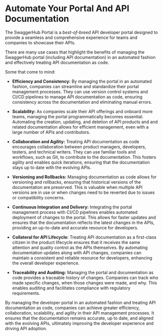# Automate Your Portal And API Documentation

The SwaggerHub Portal is a _best-of-breed_ API developer portal designed to provide a seamless and comprehensive experience for teams and companies to showcase their APIs.

There are many use cases that highlight the benefits of managing the SwaggerHub portal (including API documentation) in an automated fashion and effectively treating API documentation as code.

Some that come to mind:
- **Efficiency and Consistency:** By managing the portal in an automated fashion, companies can streamline and standardize their portal management processes. They can use version control systems and CI/CD pipelines to manage API documentation as code, ensuring consistency across the documentation and eliminating manual errors.

- **Scalability:** As companies scale their API offerings and onboard more teams, managing the portal programmatically becomes essential. Automating the creation, updating, and deletion of API products and and related documentation allows for efficient management, even with a large number of APIs and contributors.

- **Collaboration and Agility:** Treating API documentation as code encourages collaboration between product managers, developers, testers, and technical writers. They can use familiar tools and workflows, such as Git, to contribute to the documentation. This fosters agility and enables quick iterations, ensuring that the documentation stays up to date with the evolving APIs.

- **Versioning and Rollbacks:** Managing documentation as code allows for versioning and rollbacks, ensuring that historical versions of the documentation are preserved. This is valuable when multiple API versions are in use or when changes need to be reverted due to issues or compatibility concerns.

- **Continuous Integration and Delivery:** Integrating the portal management process with CI/CD pipelines enables automated deployment of changes to the portal. This allows for faster updates and ensures that the documentation reflects the latest changes in the APIs, providing an up-to-date and accurate resource for developers.

- **Collateral for API Lifecycle:** Treating API documentation as a first-class citizen in the product lifecycle ensures that it receives the same attention and quality control as the APIs themselves. By automating documentation updates along with API changes, companies can maintain a consistent and reliable resource for developers, enhancing the overall developer experience.

- **Traceability and Auditing:** Managing the portal and documentation as code provides a traceable history of changes. Companies can track who made specific changes, when those changes were made, and why. This enables auditing and facilitates compliance with regulatory requirements.

By managing the developer portal in an automated fashion and treating API documentation as code, companies can achieve greater efficiency, collaboration, scalability, and agility in their API management processes. It ensures that the documentation remains accurate, up to date, and aligned with the evolving APIs, ultimately improving the developer experience and driving API adoption.

